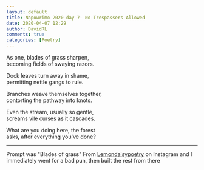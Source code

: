 ```yaml
---  
layout: default  
title: Napowrimo 2020 day 7- No Trespassers Allowed  
date: 2020-04-07 12:29  
author: DavidRL  
comments: true  
categories: [Poetry]  
---  
```

As one, blades of grass sharpen,  
becoming fields of swaying razors.  

Dock leaves turn away in shame,  
permitting nettle gangs to rule.  

Branches weave themselves together,  
contorting the pathway into knots.  

Even the stream, usually so gentle,  
screams vile curses as it cascades.  

What are you doing here, the forest  
asks, after everything you've done?  

***  

Prompt was "Blades of grass" From <a href="https://www.instagram.com/lemondaisypoetry/">Lemondaisypoetry</a> on Instagram and I immediately went for a bad pun, then built the rest from there  
